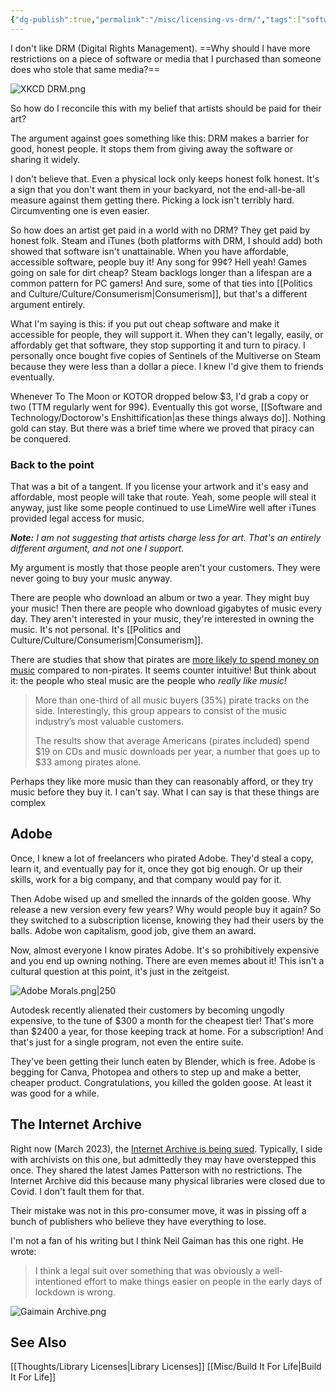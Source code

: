 ```yaml
---
{"dg-publish":true,"permalink":"/misc/licensing-vs-drm/","tags":["software","xkcd","doctorow"],"noteIcon":2}
---
```



I don't like DRM (Digital Rights Management). ==Why should I have more restrictions on a piece of software or media that I purchased than someone does who stole that same media?==

![XKCD DRM.png](/img/user/img/img_comics/XKCD%20DRM.png)

So how do I reconcile this with my belief that artists should be paid for their art? 

The argument against goes something like this: DRM makes a barrier for good, honest people. It stops them from giving away the software or sharing it widely. 

I don't believe that. Even a physical lock only keeps honest folk honest. It's a sign that you don't want them in your backyard, not the end-all-be-all measure against them getting there. Picking a lock isn't terribly hard. Circumventing one is even easier.

So how does an artist get paid in a world with no DRM? They get paid by honest folk. Steam and iTunes (both platforms with DRM, I should add) both showed that software isn't unattainable. When you have affordable, accessible software, people buy it! Any song for 99¢? Hell yeah! Games going on sale for dirt cheap? Steam backlogs longer than a lifespan are a common pattern for PC gamers! And sure, some of that ties into [[Politics and Culture/Culture/Consumerism\|Consumerism]], but that's a different argument entirely.

What I'm saying is this: if you put out cheap software and make it accessible for people, they will support it. When they can't legally, easily, or affordably get that software, they stop supporting it and turn to piracy. I personally once bought five copies of Sentinels of the Multiverse on Steam because they were less than a dollar a piece. I knew I'd give them to friends eventually. 

Whenever To The Moon or KOTOR dropped below $3, I'd grab a copy or two (TTM regularly went for 99¢). Eventually this got worse, [[Software and Technology/Doctorow's Enshittification\|as these things always do]]. Nothing gold can stay. But there was a brief time where we proved that piracy can be conquered.

### Back to the point

That was a bit of a tangent. If you license your artwork and it's easy and affordable, most people will take that route. Yeah, some people will steal it anyway, just like some people continued to use LimeWire well after iTunes provided legal access for music. 

***Note:** I am not suggesting that artists charge less for art. That's an entirely different argument, and not one I support.*

My argument is mostly that those people aren't your customers. They were never going to buy your music anyway.

There are people who download an album or two a year. They might buy your music! Then there are people who download gigabytes of music every day. They aren't interested in your music, they're interested in owning the music. It's not personal. It's [[Politics and Culture/Culture/Consumerism\|Consumerism]].

There are studies that show that pirates are [more likely to spend money on music](https://torrentfreak.com/pirates-spend-much-more-money-on-music-study-shows-160226/) compared to non-pirates. It seems counter intuitive! But think about it: the people who steal music are the people who *really like music!*

> More than one-third of all music buyers (35%) pirate tracks on the side. Interestingly, this group appears to consist of the music industry’s most valuable customers.
>
> The results show that average Americans (pirates included) spend $19 on CDs and music downloads per year, a number that goes up to $33 among pirates alone.

Perhaps they like more music than they can reasonably afford, or they try music before they buy it. I can't say. What I can say is that these things are complex


## Adobe

Once, I knew a lot of freelancers who pirated Adobe. They'd steal a copy, learn it, and eventually pay for it, once they got big enough. Or up their skills, work for a big company, and that company would pay for it. 

Then Adobe wised up and smelled the innards of the golden goose. Why release a new version every few years? Why would people buy it again? So they switched to a subscription license, knowing they had their users by the balls. Adobe won capitalism, good job, give them an award.

Now, almost everyone I know pirates Adobe. It's so prohibitively expensive and you end up owning nothing. There are even memes about it! This isn't a cultural question at this point, it's just in the zeitgeist. 

![Adobe Morals.png|250](/img/user/img/img_misc/Adobe%20Morals.png)

Autodesk recently alienated their customers by becoming ungodly expensive, to the tune of $300 a month for the cheapest tier! That's more than $2400 a year, for those keeping track at home. For a subscription! And that's just for a single program, not even the entire suite.

They've been getting their lunch eaten by Blender, which is free. Adobe is begging for Canva, Photopea and others to step up and make a better, cheaper product. Congratulations, you killed the golden goose. At least it was good for a while.

## The Internet Archive

Right now (March 2023), the [Internet Archive is being sued](). Typically, I side with archivists on this one, but admittedly they may have overstepped this once. They shared the latest James Patterson with no restrictions. The Internet Archive did this because many physical libraries were closed due to Covid. I don't fault them for that. 

Their mistake was not in this pro-consumer move, it was in pissing off a bunch of publishers who believe they have everything to lose. 

I'm not a fan of his writing but I think Neil Gaiman has this one right. He wrote: 
> I think a legal suit over something that was obviously a well-intentioned effort to make things easier on people in the early days of lockdown is wrong.

![Gaimain Archive.png](/img/user/img/img_misc/Gaimain%20Archive.png)

## See Also
[[Thoughts/Library Licenses\|Library Licenses]]
[[Misc/Build It For Life\|Build It For Life]]

